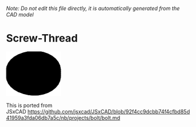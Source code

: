 ###### Note: Do not edit this file directly, it is automatically generated from the CAD model

# Screw-Thread

![](/project.svg)

This is ported from JSxCAD https://github.com/jsxcad/JSxCAD/blob/92f4cc9dcbb74f4cfbd85d41959a3fda06db7a5c/nb/projects/bolt/bolt.md


